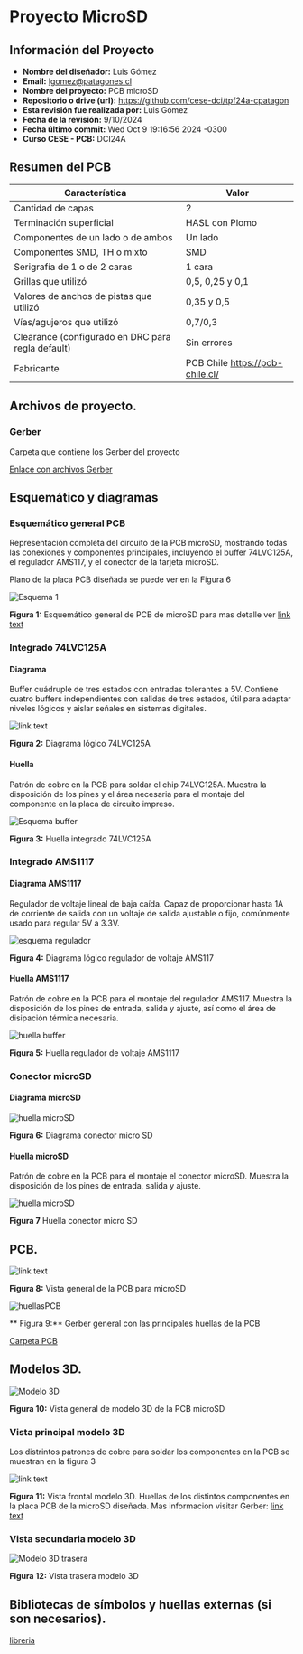 #  Proyecto MicroSD

## Información del Proyecto
- **Nombre del diseñador:** Luis Gómez
- **Email:** lgomez@patagones.cl
- **Nombre del proyecto:** PCB microSD
- **Repositorio o drive (url):** https://github.com/cese-dci/tpf24a-cpatagon
- **Esta revisión fue realizada por:** Luis Gómez
- **Fecha de la revisión:** 9/10/2024
- **Fecha último commit:**  Wed Oct 9 19:16:56 2024 -0300
- **Curso CESE - PCB:** DCI24A

## Resumen del PCB

| Característica | Valor |
|----------------|-------|
| Cantidad de capas | 2 |
| Terminación superficial | HASL con Plomo |
| Componentes de un lado o de ambos | Un lado |
| Componentes SMD, TH o mixto | SMD |
| Serigrafía de 1 o de 2 caras | 1 cara |
| Grillas que utilizó | 0,5, 0,25 y 0,1 |
| Valores de anchos de pistas que utilizó | 0,35 y 0,5 |
| Vías/agujeros que utilizó | 0,7/0,3 |
| Clearance (configurado en DRC para regla default) | Sin errores |
| Fabricante| PCB Chile https://pcb-chile.cl/|

## Archivos de proyecto.


### Gerber

Carpeta que contiene los Gerber del proyecto

[Enlace con archivos Gerber](Gerber)

## Esquemático y diagramas

### Esquemático general PCB

Representación completa del circuito de la PCB microSD, mostrando todas las conexiones y componentes principales, incluyendo el buffer 74LVC125A, el regulador AMS117, y el conector de la tarjeta microSD.


Plano  de la placa PCB diseñada se puede ver en la Figura 6 

![Esquema 1](img/esquema_microSD.png)

**Figura 1:** Esquemático general de PCB de microSD para mas detalle ver  [link text](PDF/MicroSD.pdf)



### Integrado 74LVC125A
#### Diagrama

Buffer cuádruple de tres estados con entradas tolerantes a 5V. Contiene cuatro buffers independientes con salidas de tres estados, útil para adaptar niveles lógicos y aislar señales en sistemas digitales.

![link text](img/esquematico_74LVC125.png)

**Figura 2:** Diagrama lógico 74LVC125A 


#### Huella



Patrón de cobre en la PCB para soldar el chip 74LVC125A. Muestra la disposición de los pines y el área necesaria para el montaje del componente en la placa de circuito impreso.

![Esquema buffer](img/huella_74LVC125A.png)

**Figura 3:** Huella integrado 74LVC125A 



### Integrado AMS1117
#### Diagrama  AMS1117

Regulador de voltaje lineal de baja caída. Capaz de proporcionar hasta 1A de corriente de salida con un voltaje de salida ajustable o fijo, comúnmente usado para regular 5V a 3.3V.

![esquema regulador](img/diagrama_AMS1117.png)


**Figura 4:** Diagrama lógico regulador de voltaje  AMS117 



#### Huella  AMS1117

Patrón de cobre en la PCB para el montaje del regulador AMS117. Muestra la disposición de los pines de entrada, salida y ajuste, así como el área de disipación térmica necesaria.

![huella buffer](img/huella_AMS117.png)

**Figura 5:** Huella regulador de voltaje AMS1117


### Conector microSD

#### Diagrama microSD

![huella microSD](img/diagrama_conector_uSD.png)

**Figura 6:** Diagrama  conector micro SD


#### Huella microSD

Patrón de cobre en la PCB para el montaje el conector microSD. Muestra la disposición de los pines de entrada, salida y ajuste.

![huella microSD](img/huella_conector_uSD_.png)

**Figura 7** Huella conector micro SD


## PCB.


![link text](img/PlanoPCBcompleto.png)

**Figura 8:** Vista general de la PCB para microSD


![huellasPCB](img/huellas_componentes_pcb.png)

** Figura 9:** Gerber general con las principales huellas de la PCB


[Carpeta PCB](MicroSD)

## Modelos  3D.

![Modelo 3D](img/MicroSD.png)

**Figura 10:** Vista general de  modelo 3D de la PCB microSD

### Vista principal modelo 3D
Los distrintos patrones de cobre para soldar los componentes en la PCB se muestran en la figura 3

![link text](img/MicroSD_huellas.png)

**Figura 11:** Vista frontal  modelo 3D. Huellas de los distintos componentes en la placa PCB de la microSD diseñada. Mas informacion visitar Gerber: [link text](Gerber/MicroSD-F_Mask.pdf)


### Vista secundaria modelo 3D

![Modelo 3D trasera](img/MicroSD_B.png)

**Figura 12:** Vista trasera  modelo 3D

## Bibliotecas de símbolos y huellas externas (si son necesarios).

[libreria](Libreria)


